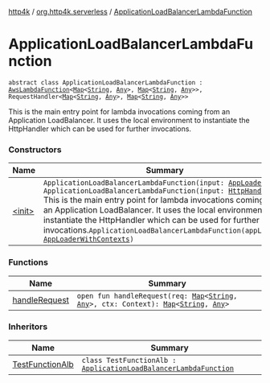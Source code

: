 [http4k](../../index.md) / [org.http4k.serverless](../index.md) / [ApplicationLoadBalancerLambdaFunction](./index.md)

# ApplicationLoadBalancerLambdaFunction

`abstract class ApplicationLoadBalancerLambdaFunction : `[`AwsLambdaFunction`](../-aws-lambda-function/index.md)`<`[`Map`](https://kotlinlang.org/api/latest/jvm/stdlib/kotlin.collections/-map/index.html)`<`[`String`](https://kotlinlang.org/api/latest/jvm/stdlib/kotlin/-string/index.html)`, `[`Any`](https://kotlinlang.org/api/latest/jvm/stdlib/kotlin/-any/index.html)`>, `[`Map`](https://kotlinlang.org/api/latest/jvm/stdlib/kotlin.collections/-map/index.html)`<`[`String`](https://kotlinlang.org/api/latest/jvm/stdlib/kotlin/-string/index.html)`, `[`Any`](https://kotlinlang.org/api/latest/jvm/stdlib/kotlin/-any/index.html)`>>, RequestHandler<`[`Map`](https://kotlinlang.org/api/latest/jvm/stdlib/kotlin.collections/-map/index.html)`<`[`String`](https://kotlinlang.org/api/latest/jvm/stdlib/kotlin/-string/index.html)`, `[`Any`](https://kotlinlang.org/api/latest/jvm/stdlib/kotlin/-any/index.html)`>, `[`Map`](https://kotlinlang.org/api/latest/jvm/stdlib/kotlin.collections/-map/index.html)`<`[`String`](https://kotlinlang.org/api/latest/jvm/stdlib/kotlin/-string/index.html)`, `[`Any`](https://kotlinlang.org/api/latest/jvm/stdlib/kotlin/-any/index.html)`>>`

This is the main entry point for lambda invocations coming from an Application LoadBalancer.
It uses the local environment to instantiate the HttpHandler which can be used
for further invocations.

### Constructors

| Name | Summary |
|---|---|
| [&lt;init&gt;](-init-.md) | `ApplicationLoadBalancerLambdaFunction(input: `[`AppLoader`](../-app-loader.md)`)`<br>`ApplicationLoadBalancerLambdaFunction(input: `[`HttpHandler`](../../org.http4k.core/-http-handler.md)`)`<br>This is the main entry point for lambda invocations coming from an Application LoadBalancer. It uses the local environment to instantiate the HttpHandler which can be used for further invocations.`ApplicationLoadBalancerLambdaFunction(appLoader: `[`AppLoaderWithContexts`](../-app-loader-with-contexts.md)`)` |

### Functions

| Name | Summary |
|---|---|
| [handleRequest](handle-request.md) | `open fun handleRequest(req: `[`Map`](https://kotlinlang.org/api/latest/jvm/stdlib/kotlin.collections/-map/index.html)`<`[`String`](https://kotlinlang.org/api/latest/jvm/stdlib/kotlin/-string/index.html)`, `[`Any`](https://kotlinlang.org/api/latest/jvm/stdlib/kotlin/-any/index.html)`>, ctx: Context): `[`Map`](https://kotlinlang.org/api/latest/jvm/stdlib/kotlin.collections/-map/index.html)`<`[`String`](https://kotlinlang.org/api/latest/jvm/stdlib/kotlin/-string/index.html)`, `[`Any`](https://kotlinlang.org/api/latest/jvm/stdlib/kotlin/-any/index.html)`>` |

### Inheritors

| Name | Summary |
|---|---|
| [TestFunctionAlb](../../org.http4k.serverless.lambda/-test-function-alb/index.md) | `class TestFunctionAlb : `[`ApplicationLoadBalancerLambdaFunction`](./index.md) |
